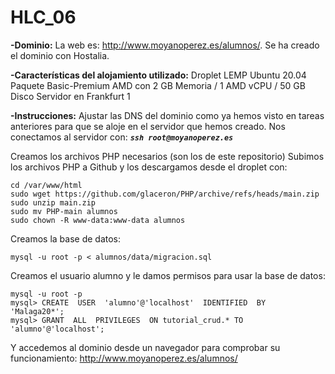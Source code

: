 # HLC_06

**-Dominio:** La web es: http://www.moyanoperez.es/alumnos/. Se ha creado el dominio con Hostalia.

**-Características del alojamiento utilizado:** 
		Droplet LEMP Ubuntu 20.04
		Paquete Basic-Premium AMD con 2 GB  Memoria / 1 AMD vCPU  / 50 GB  Disco
		Servidor en Frankfurt 1
		
**-Instrucciones:** 
		Ajustar las DNS del dominio como ya hemos visto en tareas anteriores para que se aloje en el servidor que hemos creado.
		Nos conectamos al servidor con:
		***`ssh root@moyanoperez.es`***
		
Creamos los archivos PHP necesarios (son los de este repositorio)
Subimos los archivos PHP a Github y los descargamos desde el droplet con:

    cd /var/www/html
    sudo wget https://github.com/glaceron/PHP/archive/refs/heads/main.zip
    sudo unzip main.zip
    sudo mv PHP-main alumnos
    sudo chown -R www-data:www-data alumnos

Creamos la base de datos:

    mysql -u root -p < alumnos/data/migracion.sql

Creamos el usuario alumno y le damos permisos para usar la base de datos:

    mysql -u root -p
    mysql> CREATE  USER  'alumno'@'localhost'  IDENTIFIED  BY  'Malaga20*';
    mysql> GRANT  ALL  PRIVILEGES  ON tutorial_crud.* TO  'alumno'@'localhost';

Y accedemos al dominio desde un navegador para comprobar su funcionamiento:
	http://www.moyanoperez.es/alumnos/
